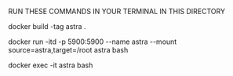 RUN THESE COMMANDS IN YOUR TERMINAL IN THIS DIRECTORY

docker build -tag astra .

docker run -itd -p 5900:5900 --name astra --mount source=astra,target=/root astra bash

docker exec -it astra bash
